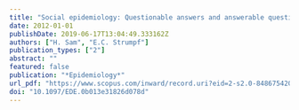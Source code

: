 ```yaml
---
title: "Social epidemiology: Questionable answers and answerable questions"
date: 2012-01-01
publishDate: 2019-06-17T13:04:49.333162Z
authors: ["H. Sam", "E.C. Strumpf"]
publication_types: ["2"]
abstract: ""
featured: false
publication: "*Epidemiology*"
url_pdf: "https://www.scopus.com/inward/record.uri?eid=2-s2.0-84867542081&doi=10.1097%2fEDE.0b013e31826d078d&partnerID=40&md5=2ad4bb15215feb975bfd532f465e31d7"
doi: "10.1097/EDE.0b013e31826d078d"
---
```



